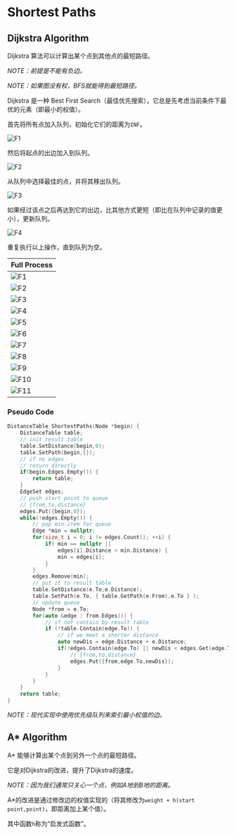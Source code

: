 # Shortest Paths

## Dijkstra Algorithm

Dijkstra 算法可以计算出某个点到其他点的最短路径。

*NOTE：前提是不能有负边。*

*NOTE：如果图没有权，BFS就能得到最短路径。*

Dijkstra 是一种 Best First Search（最佳优先搜索），它总是先考虑当前条件下最优的元素（即最小的权值）。

首先将所有点加入队列，初始化它们的距离为`INF`。

![F1](./F1.png)

然后将起点的出边加入到队列。

![F2](./F2.png)

从队列中选择最佳的点，并将其移出队列。

![F3](./F3.png)

如果经过该点之后再达到它的出边，比其他方式更短（即比在队列中记录的值更小），更新队列。

![F4](./F4.png)

重复执行以上操作，直到队列为空。

|Full Process|
|-|
|![F1](./F1.png)|
|![F2](./F2.png)|
|![F3](./F3.png)|
|![F4](./F4.png)|
|![F5](./F5.png)|
|![F6](./F6.png)|
|![F7](./F7.png)|
|![F8](./F8.png)|
|![F9](./F9.png)|
|![F10](./F10.png)|
|![F11](./F11.png)|

### Pseudo Code

```cpp
DistanceTable ShortestPaths(Node *begin) {
    DistanceTable table;
    // init result table
    table.SetDistance(begin,0);
    table.SetPath(begin,{});
    // if no edges
    // return directly
    if(begin.Edges.Empty()) {
        return table;
    }
    EdgeSet edges;
    // push start point to queue
    // {from,to,distance}
    edges.Put({begin,0});
    while(!edges.Empty()) {
        // pop min-item for queue
        Edge *min = nullptr;
        for(size_t i = 0; i != edges.Count(); ++i) {
            if( min == nullptr ||
                edges[i].Distance < min.Distance) {
                min = edges[i];
            }
        }
        edges.Remove(min);
        // put it to result table
        table.SetDistance(e.To,e.Distance);
        table.SetPath(e.To, { table.GetPath(e.From),e.To } );
        // update queue
        Node *from = e.To;
        for(auto &edge : from.Edges()) {
            // if not contain by result table
            if (!table.Contain(edge.To)) {
                // if we meet a shorter distance
                auto newDis = edge.Distance + e.Distance;
                if(!edges.Contain(edge.To) || newDis < edges.Get(edge.To)) {
                    // {from,to,distance}
                    edges.Put({from,edge.To,newDis});
                }
            }
        }
    }
    return table;
}
```

*NOTE：现代实现中使用优先级队列来索引最小权值的边。*

## A* Algorithm

A* 能够计算出某个点到另外一个点的最短路径。

它是对Dijkstra的改进，提升了Dijkstra的速度。

*NOTE：因为我们通常只关心一个点，例如A地到B地的距离。*

A*的改进是通过修改边的权值实现的（将其修改为`weight + h(start point,point)`，即距离加上某个值）。

其中函数`h`称为“启发式函数”。